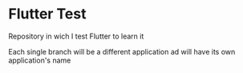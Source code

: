 # Flutter Test
 Repository in wich I test Flutter to learn it
 
 Each single branch will be a different application ad will have its own application's name
